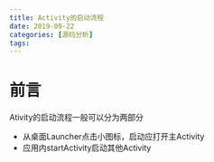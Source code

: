```yaml
---
title: Activity的启动流程
date: 2019-09-22
categories: [源码分析]
tags: 
---
```


# 前言
Ativity的启动流程一般可以分为两部分
- 从桌面Launcher点击小图标，启动应打开主Activity
- 应用内startActivity启动其他Activity

